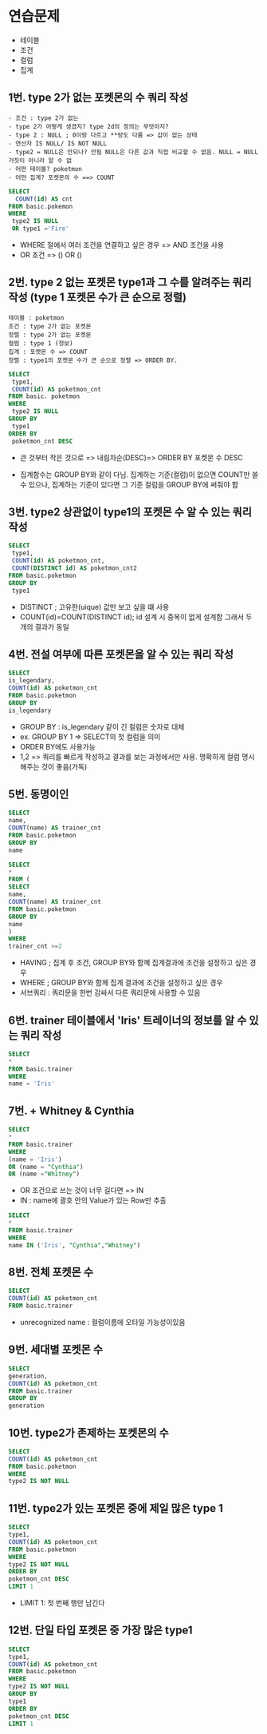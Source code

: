 # 연습문제
- 테이블
- 조건
- 컬럼
- 집계
## 1번. type 2가 없는 포켓몬의 수 쿼리 작성

~~~
- 조건 : type 2가 없는
- type 2가 어떻게 생겼지? type 2d의 정의는 무엇이지?
- type 2 : NULL ; 0이랑 다르고 **랑도 다름 => 값이 없는 상태
- 연산자 IS NULL/ IS NOT NULL
- type2 = NULL은 안되나? 안됨 NULL은 다른 값과 직접 비교할 수 없음. NULL = NULL 거짓이 아니라 알 수 없
- 어떤 테이블? poketmon
- 어떤 집계? 포켓몬의 수 ==> COUNT
~~~
```sql
SELECT 
  COUNT(id) AS cnt
FROM basic.pokemon
WHERE
 type2 IS NULL
 OR type1 ='Fire'
```
- WHERE 절에서 여러 조건을 연결하고 싶은 경우 => AND 조건을 사용
- OR 조건 => () OR ()

## 2번. type 2 없는 포켓몬 type1과 그 수를 알려주는 쿼리 작성 (type 1 포켓몬 수가 큰 순으로 정렬)
~~~
테이블 : poketmon
조건 : type 2가 없는 포켓몬
정렬 : type 2가 없는 포켓몬
컬럼 : type 1 (정보)
집계 : 포켓몬 수 => COUNT
정렬 : type1의 포켓몬 수가 큰 순으로 정렬 => ORDER BY. 
~~~
```sql
SELECT
 type1,
 COUNT(id) AS poketmon_cnt
FROM basic. poketmon
WHERE
 type2 IS NULL
GROUP BY
 type1
ORDER BY
 poketmon_cnt DESC
```
- 큰 것부터 작은 것으로 => 내림차순(DESC)=> ORDER BY 포켓몬 수  DESC

- 집계함수는 GROUP BY와 같이 다님. 집계하는 기준(컬럼)이 없으면 COUNT만 쓸 수 있으나, 집계하는 기준이 있다면 그 기준 컬럼을 GROUP BY에 써줘야 함

## 3번. type2 상관없이 type1의 포켓몬 수 알 수 있는 쿼리 작성

```sql
SELECT
 type1,
 COUNT(id) AS poketmon_cnt,
 COUNT(DISTINCT id) AS poketmon_cnt2
FROM basic.poketmon
GROUP BY
 type1
```
- DISTINCT ; 고유한(uique) 값만 보고 싶을 떄 사용
 - COUNT(id)=COUNT(DISTINCT id); id 설계 시 중복이 없게 설계함 그래서 두 개의 결과가 동일

 ## 4번. 전설 여부에 따른 포켓몬을 알 수 있는 쿼리 작성
 
 ```sql
SELECT
 is_legendary,
 COUNT(id) AS poketmon_cnt
FROM basic.poketmon
GROUP BY
 is_legendary
```
 - GROUP BY : is_legendary 같이 긴 컬럼은 숫자로 대체
 - ex. GROUP BY 1 => SELECT의 첫 컬럼을 의미
 - ORDER BY에도 사용가능
 - 1,2  => 쿼리를 빠르게 작성하고 결과를 보는 과정에서만 사용. 명확하게 컬럼 명시해주는 것이 좋음(가독)

## 5번. 동명이인

 ```sql
SELECT
 name,
 COUNT(name) AS trainer_cnt
FROM basic.poketmon
GROUP BY
 name
```
 ```sql
SELECT
 *
FROM (
 SELECT
 name,
 COUNT(name) AS trainer_cnt
FROM basic.poketmon
GROUP BY
 name
)
WHERE
 trainer_cnt >=2
```
- HAVING ; 집계 후 조건, GROUP BY와 함꼐 집계결과에 조건을 설정하고 싶은 경우
- WHERE ; GROUP BY와 함께 집계 결과에 조건을 설정하고 싶은 경우
- 서브쿼리 : 쿼리문을 한번 감싸서 다른 쿼리문에 사용할 수 있음

## 6번. trainer 테이블에서 'Iris' 트레이너의 정보를 알 수 있는 쿼리 작성

 ```sql
SELECT
 *
FROM basic.trainer
WHERE
 name = 'Iris'
```

## 7번. + Whitney & Cynthia
 ```sql
SELECT
 *
FROM basic.trainer
WHERE
 (name = 'Iris')
 OR (name = "Cynthia")
 OR (name ="Whitney") 
```
- OR 조건으로 쓰는 것이 너무 길다면 => IN
- IN : name에 괄호 안의 Value가 있는 Row만 추출
 
 ```sql
SELECT
 *
FROM basic.trainer
WHERE
 name IN ('Iris', "Cynthia","Whitney") 
```

## 8번. 전체 포켓몬 수

 ```sql
SELECT
 COUNT(id) AS poketmon_cnt
FROM basic.trainer
```

- unrecognized name : 컬럼이름에 오타일 가능성이있음

## 9번. 세대별 포켓몬 수 

 ```sql
SELECT
 generation, 
 COUNT(id) AS poketmon_cnt
FROM basic.trainer
GROUP BY
 generation
```

## 10번. type2가 존제하는 포켓몬의 수

 ```sql
SELECT
 COUNT(id) AS poketmon_cnt
FROM basic.poketmon
WHERE
 type2 IS NOT NULL
```

## 11번. type2가 있는 포켓몬 중에 제일 많은 type 1

 ```sql
SELECT
 type1, 
 COUNT(id) AS poketmon_cnt
FROM basic.poketmon
WHERE
 type2 IS NOT NULL
ORDER BY
 poketmon_cnt DESC
LIMIT 1
```
- LIMIT 1: 첫 번째 행만 남긴다

## 12번. 단일 타입 포켓몬 중 가장 많은 type1

 ```sql
SELECT
 type1, 
 COUNT(id) AS poketmon_cnt
FROM basic.poketmon
WHERE
 type2 IS NOT NULL
GROUP BY 
 type1
ORDER BY
 poketmon_cnt DESC
LIMIT 1
